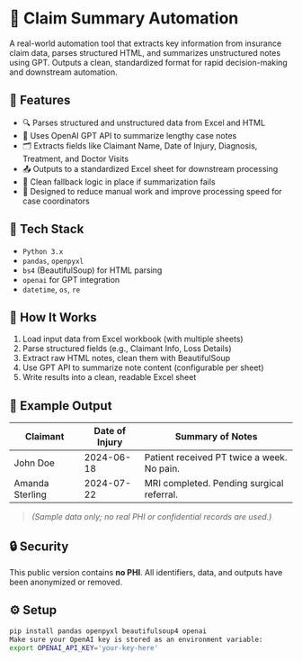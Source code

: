 # 🧠 Claim Summary Automation

A real-world automation tool that extracts key information from insurance claim data, parses structured HTML, and summarizes unstructured notes using GPT. Outputs a clean, standardized format for rapid decision-making and downstream automation.

## 📌 Features

- 🔍 Parses structured and unstructured data from Excel and HTML
- 🧠 Uses OpenAI GPT API to summarize lengthy case notes
- 🗂 Extracts fields like Claimant Name, Date of Injury, Diagnosis, Treatment, and Doctor Visits
- 📤 Outputs to a standardized Excel sheet for downstream processing
- 🧪 Clean fallback logic in place if summarization fails
- 💾 Designed to reduce manual work and improve processing speed for case coordinators

## 🚀 Tech Stack

- `Python 3.x`
- `pandas`, `openpyxl`
- `bs4` (BeautifulSoup) for HTML parsing
- `openai` for GPT integration
- `datetime`, `os`, `re`

## 🧰 How It Works

1. Load input data from Excel workbook (with multiple sheets)
2. Parse structured fields (e.g., Claimant Info, Loss Details)
3. Extract raw HTML notes, clean them with BeautifulSoup
4. Use GPT API to summarize note content (configurable per sheet)
5. Write results into a clean, readable Excel sheet

## 📁 Example Output

| Claimant        | Date of Injury | Summary of Notes                           |
|-----------------|----------------|--------------------------------------------|
| John Doe        | 2024-06-18     | Patient received PT twice a week. No pain. |
| Amanda Sterling | 2024-07-22     | MRI completed. Pending surgical referral.  |

> *(Sample data only; no real PHI or confidential records are used.)*

## 🔒 Security

This public version contains **no PHI**. All identifiers, data, and outputs have been anonymized or removed.

## ⚙️ Setup

```bash
pip install pandas openpyxl beautifulsoup4 openai
Make sure your OpenAI key is stored as an environment variable:
export OPENAI_API_KEY='your-key-here'
